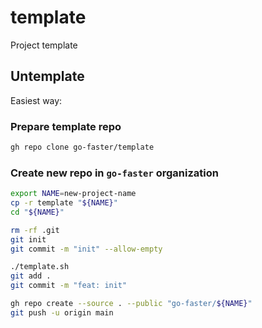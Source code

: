 # template
Project template

## Untemplate

Easiest way:

### Prepare template repo

```bash
gh repo clone go-faster/template
```

### Create new repo in `go-faster` organization

```bash
export NAME=new-project-name
cp -r template "${NAME}"
cd "${NAME}"

rm -rf .git
git init
git commit -m "init" --allow-empty

./template.sh
git add .
git commit -m "feat: init"

gh repo create --source . --public "go-faster/${NAME}"
git push -u origin main
```
